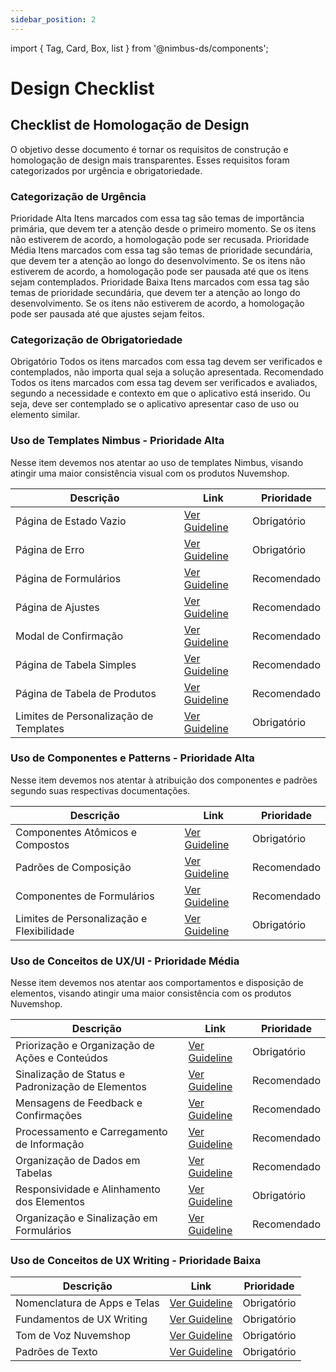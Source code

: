 ```yaml
---
sidebar_position: 2
---
```


import { Tag, Card, Box, list } from '@nimbus-ds/components';

# Design Checklist

## Checklist de Homologação de Design

O objetivo desse documento é tornar os requisitos de construção e homologação de design mais transparentes. Esses requisitos foram categorizados por urgência e obrigatoriedade.

### Categorização de Urgência

<Box display="flex" flexDirection="column" gap="4">
  <Card>
    <Card.Header><Tag appearance="danger">Prioridade Alta</Tag></Card.Header>
    <Card.Body>
        Itens marcados com essa tag são temas de importância primária, que devem ter a atenção desde o primeiro momento. Se os itens não estiverem de acordo, a homologação pode ser recusada.
    </Card.Body>
  </Card>
  <Card>
    <Card.Header><Tag appearance="warning">Prioridade Média</Tag></Card.Header>
    <Card.Body>
      Itens marcados com essa tag são temas de prioridade secundária, que devem ter a atenção ao longo do desenvolvimento. Se os itens não estiverem de acordo, a homologação pode ser pausada até que os itens sejam contemplados.
  </Card.Body>
  </Card>
  <Card>
    <Card.Header><Tag appearance="success">Prioridade Baixa</Tag></Card.Header>
    <Card.Body>
      Itens marcados com essa tag são temas de prioridade secundária, que devem ter a atenção ao longo do desenvolvimento. Se os itens não estiverem de acordo, a homologação pode ser pausada até que ajustes sejam feitos.
    </Card.Body>
  </Card>
</Box>

### Categorização de Obrigatoriedade

<Box display="flex" flexDirection="column" gap="4">
  <Card>
    <Card.Header><Tag appearance="primary">Obrigatório</Tag></Card.Header>
    <Card.Body>
      Todos os itens marcados com essa tag devem ser verificados e contemplados, não importa qual seja a solução apresentada.
    </Card.Body>
  </Card>
  <Card>
    <Card.Header><Tag appearance="neutral">Recomendado</Tag></Card.Header>
    <Card.Body>
      Todos os itens marcados com essa tag devem ser verificados e avaliados, segundo a necessidade e contexto em que o aplicativo está inserido. Ou seja, deve ser contemplado se o aplicativo apresentar caso de uso ou elemento similar.
    </Card.Body>
  </Card>
</Box>


### Uso de Templates Nimbus - Prioridade Alta

Nesse item devemos nos atentar ao uso de templates Nimbus, visando atingir uma maior consistência visual com os produtos Nuvemshop.

| Descrição                              | Link                                              | Prioridade                                  |
| -------------------------------------- | ------------------------------------------------- | ------------------------------------------- |
| Página de Estado Vazio                 | [Ver Guideline](../design-guidelines/overview.md) | <Tag appearance="primary">Obrigatório</Tag> |
| Página de Erro                         | [Ver Guideline](../design-guidelines/overview.md) | <Tag appearance="primary">Obrigatório</Tag> |
| Página de Formulários                  | [Ver Guideline](../design-guidelines/overview.md) | <Tag appearance="neutral">Recomendado</Tag> |
| Página de Ajustes                      | [Ver Guideline](../design-guidelines/overview.md) | <Tag appearance="neutral">Recomendado</Tag> |
| Modal de Confirmação                   | [Ver Guideline](../design-guidelines/overview.md) | <Tag appearance="neutral">Recomendado</Tag> |
| Página de Tabela Simples               | [Ver Guideline](../design-guidelines/overview.md) | <Tag appearance="neutral">Recomendado</Tag> |
| Página de Tabela de Produtos           | [Ver Guideline](../design-guidelines/overview.md) | <Tag appearance="neutral">Recomendado</Tag> |
| Limites de Personalização de Templates | [Ver Guideline](../design-guidelines/overview.md) | <Tag appearance="primary">Obrigatório</Tag> |

### Uso de Componentes e Patterns - Prioridade Alta

Nesse item devemos nos atentar à atribuição dos componentes e padrões segundo suas respectivas documentações.

| Descrição                                 | Link                                              | Prioridade                                  |
| ----------------------------------------- | ------------------------------------------------- | ------------------------------------------- |
| Componentes Atômicos e Compostos          | [Ver Guideline](../design-guidelines/overview.md) | <Tag appearance="primary">Obrigatório</Tag> |
| Padrões de Composição                     | [Ver Guideline](../design-guidelines/overview.md) | <Tag appearance="neutral">Recomendado</Tag> |
| Componentes de Formulários                | [Ver Guideline](../design-guidelines/overview.md) | <Tag appearance="neutral">Recomendado</Tag> |
| Limites de Personalização e Flexibilidade | [Ver Guideline](../design-guidelines/overview.md) | <Tag appearance="primary">Obrigatório</Tag> |

### Uso de Conceitos de UX/UI - Prioridade Média

Nesse item devemos nos atentar aos comportamentos e disposição de elementos, visando atingir uma maior consistência com os produtos Nuvemshop.

| Descrição                                         | Link                                              | Prioridade                                  |
| ------------------------------------------------- | ------------------------------------------------- | ------------------------------------------- |
| Priorização e Organização de Ações e Conteúdos    | [Ver Guideline](../design-guidelines/overview.md) | <Tag appearance="primary">Obrigatório</Tag> |
| Sinalização de Status e Padronização de Elementos | [Ver Guideline](../design-guidelines/overview.md) | <Tag appearance="neutral">Recomendado</Tag> |
| Mensagens de Feedback e Confirmações              | [Ver Guideline](../design-guidelines/overview.md) | <Tag appearance="neutral">Recomendado</Tag> |
| Processamento e Carregamento de Informação        | [Ver Guideline](../design-guidelines/overview.md) | <Tag appearance="neutral">Recomendado</Tag> |
| Organização de Dados em Tabelas                   | [Ver Guideline](../design-guidelines/overview.md) | <Tag appearance="neutral">Recomendado</Tag> |
| Responsividade e Alinhamento dos Elementos        | [Ver Guideline](../design-guidelines/overview.md) | <Tag appearance="primary">Obrigatório</Tag> |
| Organização e Sinalização em Formulários          | [Ver Guideline](../design-guidelines/overview.md) | <Tag appearance="neutral">Recomendado</Tag> |

### Uso de Conceitos de UX Writing - Prioridade Baixa

| Descrição                    | Link                                              | Prioridade                                  |
| ---------------------------- | ------------------------------------------------- | ------------------------------------------- |
| Nomenclatura de Apps e Telas | [Ver Guideline](../design-guidelines/overview.md) | <Tag appearance="primary">Obrigatório</Tag> |
| Fundamentos de UX Writing    | [Ver Guideline](../design-guidelines/overview.md) | <Tag appearance="primary">Obrigatório</Tag> |
| Tom de Voz Nuvemshop         | [Ver Guideline](../design-guidelines/overview.md) | <Tag appearance="primary">Obrigatório</Tag> |
| Padrões de Texto             | [Ver Guideline](../design-guidelines/overview.md) | <Tag appearance="primary">Obrigatório</Tag> |
